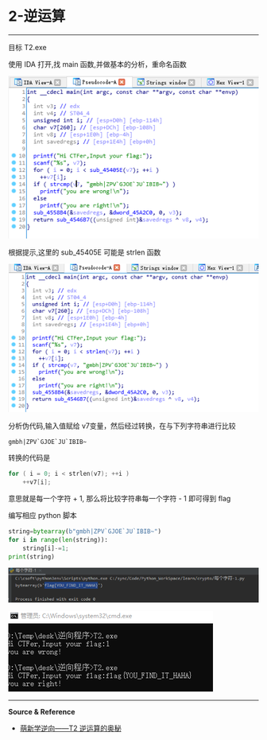 # 2-逆运算

---

目标 T2.exe

使用 IDA 打开,找 main 函数,并做基本的分析，重命名函数

![](../../../../../assets/img/Security/Reverse/实验/PYAble/2-逆运算/2.png)

根据提示,这里的 sub_45405E 可能是 strlen 函数

![](../../../../../assets/img/Security/Reverse/实验/PYAble/2-逆运算/1.png)

分析伪代码,输入值赋给 v7变量，然后经过转换，在与下列字符串进行比较
```
gmbh|ZPV`GJOE`JU`IBIB~
```

转换的代码是
```c
for ( i = 0; i < strlen(v7); ++i )
    ++v7[i];
```

意思就是每一个字符 + 1, 那么将比较字符串每一个字符 - 1 即可得到 flag

编写相应 python 脚本
```python
string=bytearray(b"gmbh|ZPV`GJOE`JU`IBIB~")
for i in range(len(string)):
    string[i]-=1;
print(string)
```

![](../../../../../assets/img/Security/Reverse/实验/PYAble/2-逆运算/3.png)

![](../../../../../assets/img/Security/Reverse/实验/PYAble/2-逆运算/4.png)

---

**Source & Reference**
- [萌新学逆向——T2 逆运算的奥秘](https://mp.weixin.qq.com/s/e3ie6_DLZEE8i_RT_5mPRQ)
